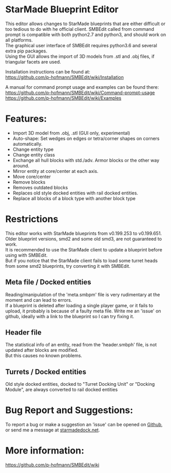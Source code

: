 StarMade Blueprint Editor
====

This editor allows changes to StarMade blueprints that are either difficult or too tedious to do with he official client.
SMBEdit called from command prompt is compatible with both python2.7 and python3, and should work on all platforms.  
The graphical user interface of SMBEdit requires python3.6 and several extra pip packages.  
Using the GUI allows the import of 3D models from .stl and .obj files, if triangular facets are used.  

Installation instructions can be found at:  
https://github.com/p-hofmann/SMBEdit/wiki/Installation  

A manual for command prompt usage and examples can be found there:  
https://github.com/p-hofmann/SMBEdit/wiki/Command-prompt-usage  
https://github.com/p-hofmann/SMBEdit/wiki/Examples  

# Features:

 * Import 3D model from .obj, .stl (GUI only, experimental)
 * Auto-shape: Set wedges on edges or tetra/corner shapes on corners automatically.
 * Change entity type
 * Change entity class
 * Exchange all hull blocks with std./adv. Armor blocks or the other way around.
 * Mirror entity at core/center at each axis.
 * Move core/center
 * Remove blocks
 * Removes outdated blocks
 * Replaces old style docked entities with rail docked entities.
 * Replace all blocks of a block type with another block type

# Restrictions
This editor works with StarMade blueprints from v0.199.253 to v0.199.651.  
Older blueprint versions, smd2 and some old smd3, are not guaranteed to work.  
It is recommended to use the StarMade client to update a blueprint before using with SMBEdit.  
But if you notice that the StarMade client fails to load some turret heads from some smd2 blueprints, 
try converting it with SMBEdit.

## Meta file / Docked entities
Reading/manipulation of the 'meta.smbpm' file is very rudimentary at the moment and can lead to errors.  
If a blueprint is deleted after loading a single player game, or it fails to upload, it probably is because of a faulty meta file.
Write me an 'issue' on github, ideally with a link to the blueprint so I can try fixing it.

## Header file
The statistical info of an entity, read from the 'header.smbph' file, is not updated after blocks are modified.  
But this causes no known problems.

## Turrets / Docked entities

Old style docked entities, docked to "Turret Docking Unit" or "Docking Module", are always converted to rail docked entities

# Bug Report and Suggestions:
To report a bug or make a suggestion an 'issue' can be opened on [Github](https://github.com/p-hofmann/SMBEdit/issues), or send me a message at [starmadedock.net](https://starmadedock.net/).

# More information:
https://github.com/p-hofmann/SMBEdit/wiki
````